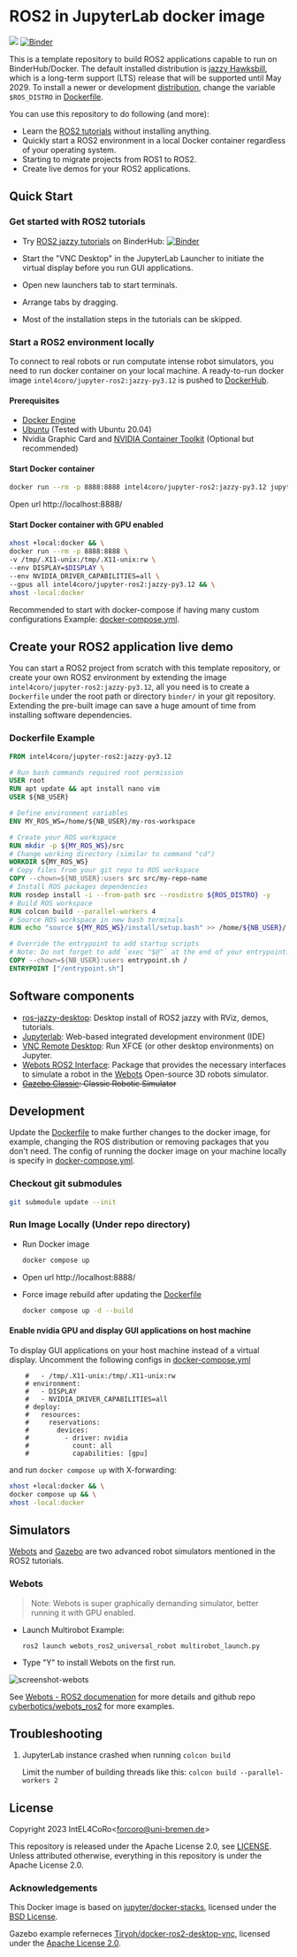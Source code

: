 # ROS2 in JupyterLab docker image

[![](https://img.shields.io/docker/v/intel4coro/jupyter-ros2.svg)](https://hub.docker.com/r/intel4coro/jupyter-ros2/tags)
[![Binder](https://binder.intel4coro.de/badge_logo.svg)](https://binder.intel4coro.de/v2/gh/IntEL4CoRo/jupyter-ros2.git/HEAD)

This is a template repository to build ROS2 applications capable to run on BinderHub/Docker. The default installed distribution is [jazzy Hawksbill](https://docs.ros.org/en/jazzy/index.html), which is a long-term support (LTS) release that will be supported until May 2029. To install a newer or development [distribution](https://docs.ros.org/en/jazzy/Releases.html), change the variable `$ROS_DISTRO` in [Dockerfile](./Dockerfile).

You can use this repository to do following (and more):

- Learn the [ROS2 tutorials](https://docs.ros.org/en/jazzy/Tutorials.html) without installing anything.
- Quickly start a ROS2 environment in a local Docker container regardless of your operating system.
- Starting to migrate projects from ROS1 to ROS2.
- Create live demos for your ROS2 applications.

## Quick Start

### Get started with ROS2 tutorials

- Try [ROS2 jazzy tutorials](https://docs.ros.org/en/jazzy/Tutorials.html) on BinderHub: [![Binder](https://binder.intel4coro.de/badge_logo.svg)](https://binder.intel4coro.de/v2/gh/IntEL4CoRo/jupyter-ros2/HEAD?labpath=tutorials%2FTurtlesim.ipynb)

- Start the "VNC Desktop" in the JupyterLab Launcher to initiate the virtual display before you run GUI applications.
- Open new launchers tab to start terminals.
- Arrange tabs by dragging.
- Most of the installation steps in the tutorials can be skipped.


### Start a ROS2 environment locally

To connect to real robots or run computate intense robot simulators, you need to run docker container on your local machine.
A ready-to-run docker image `intel4coro/jupyter-ros2:jazzy-py3.12` is pushed to [DockerHub](https://hub.docker.com/r/intel4coro/jupyter-ros2/tags).

#### Prerequisites

- [Docker Engine](https://docs.docker.com/engine/install/)
- [Ubuntu](https://releases.ubuntu.com/) (Tested with Ubuntu 20.04)
- Nvidia Graphic Card and [NVIDIA Container Toolkit](https://docs.nvidia.com/datacenter/cloud-native/container-toolkit/latest/install-guide.html) (Optional but recommended)

#### Start Docker container

```bash
docker run --rm -p 8888:8888 intel4coro/jupyter-ros2:jazzy-py3.12 jupyter lab --NotebookApp.token=''
```

Open url http://localhost:8888/

#### Start Docker container with GPU enabled

```bash
xhost +local:docker && \
docker run --rm -p 8888:8888 \
-v /tmp/.X11-unix:/tmp/.X11-unix:rw \
--env DISPLAY=$DISPLAY \
--env NVIDIA_DRIVER_CAPABILITIES=all \
--gpus all intel4coro/jupyter-ros2:jazzy-py3.12 && \
xhost -local:docker
```

Recommended to start with docker-compose if having many custom configurations Example: [docker-compose.yml](./docker-compose.yml).

## Create your ROS2 application live demo

You can start a ROS2 project from scratch with this template repository, or create your own ROS2 environment by extending the image `intel4coro/jupyter-ros2:jazzy-py3.12`, all you need is to create a `Dockerfile` under the root path or directory `binder/` in your git repository. Extending the pre-built image can save a huge amount of time from installing software dependencies.

### Dockerfile Example

```Dockerfile
FROM intel4coro/jupyter-ros2:jazzy-py3.12

# Run bash commands required root permission
USER root
RUN apt update && apt install nano vim
USER ${NB_USER}

# Define environment variables
ENV MY_ROS_WS=/home/${NB_USER}/my-ros-workspace

# Create your ROS workspace
RUN mkdir -p ${MY_ROS_WS}/src
# Change working directory (similar to command "cd")
WORKDIR ${MY_ROS_WS}
# Copy files from your git repo to ROS workspace
COPY --chown=${NB_USER}:users src src/my-repo-name
# Install ROS packages dependencies
RUN rosdep install -i --from-path src --rosdistro ${ROS_DISTRO} -y
# Build ROS workspace
RUN colcon build --parallel-workers 4
# Source ROS workspace in new bash terminals
RUN echo "source ${MY_ROS_WS}/install/setup.bash" >> /home/${NB_USER}/.bashrc

# Override the entrypoint to add startup scripts
# Note: Do not forget to add `exec "$@"` at the end of your entrypoint.
COPY --chown=${NB_USER}:users entrypoint.sh /
ENTRYPOINT ["/entrypoint.sh"]
```

## Software components

- [ros-jazzy-desktop](https://docs.ros.org/en/jazzy/index.html): Desktop install of ROS2 jazzy with RViz, demos, tutorials.
- [Jupyterlab](https://github.com/jupyterlab/jupyterlab): Web-based integrated development environment (IDE)
- [VNC Remote Desktop](https://github.com/jupyterhub/jupyter-remote-desktop-proxy): Run XFCE (or other desktop environments) on Jupyter.
- [Webots ROS2 Interface](https://github.com/cyberbotics/webots_ros2): Package that provides the necessary interfaces to simulate a robot in the [Webots](https://cyberbotics.com/) Open-source 3D robots simulator.
- ~~[Gazebo Classic](http://classic.gazebosim.org/): Classic Robotic Simulator~~

## Development

Update the [Dockerfile](./Dockerfile) to make further changes to the docker image, for example, changing the ROS distribution or removing packages that you don't need. The config of running the docker image on your machine locally is specify in [docker-compose.yml](./docker-compose.yml).

### Checkout git submodules

```bash
git submodule update --init
```

### Run Image Locally (Under repo directory)

- Run Docker image

  ```bash
  docker compose up
  ```

- Open url http://localhost:8888/

- Force image rebuild after updating the [Dockerfile](./Dockerfile)

  ```bash
  docker compose up -d --build 
  ```

#### Enable nvidia GPU and display GUI applications on host machine

To display GUI applications on your host machine instead of a virtual display.
Uncomment the following configs in [docker-compose.yml](./docker-compose.yml)

```docker-compose
    #   - /tmp/.X11-unix:/tmp/.X11-unix:rw
    # environment:
    #   - DISPLAY
    #   - NVIDIA_DRIVER_CAPABILITIES=all
    # deploy:
    #   resources:
    #     reservations:
    #       devices:
    #         - driver: nvidia
    #           count: all
    #           capabilities: [gpu]
```

and run `docker compose up` with X-forwarding:

```bash
xhost +local:docker && \
docker compose up && \
xhost -local:docker
```

## Simulators

[Webots](https://cyberbotics.com/) and [Gazebo](https://gazebosim.org/home) are two advanced robot simulators mentioned in the ROS2 tutorials.

### Webots

> Note: Webots is super graphically demanding simulator, better running it with GPU enabled.

- Launch Multirobot Example:

  ```base
  ros2 launch webots_ros2_universal_robot multirobot_launch.py
  ```

- Type "Y" to install Webots on the first run.

![screenshot-webots](./screenshots/screenshot-webots.png)

See [Webots - ROS2 documenation](https://docs.ros.org/en/jazzy/Tutorials/Advanced/Simulators/Webots/Setting-Up-Simulation-Webots-Basic.html) for more details and github repo [cyberbotics/webots_ros2](https://github.com/cyberbotics/webots_ros2/wiki/Examples) for more examples.

<!-- ### Gazebo classic

>Note: Gazebo classic no longer available on `ROS2 jazzy`.

Copy Gazebo world demos to directory `gazebo_worlds_demo`

```base
cp -R /opt/ros/${ROS_DISTRO}/share/gazebo_plugins/worlds /home/${NB_USER}/gazebo_worlds_demo
```

Explaination of these demos can be found at the beginning of the `*.world` files.

Open a new terminal under directory `gazebo_worlds_demo` and launch demos:

```bash
gazebo --verbose gazebo_ros_joint_pose_trajectory_demo.world
```

![screenshot-gazebo](./screenshots/screenshot-gazebo.png) -->

## Troubleshooting

1. JupyterLab instance crashed when running `colcon build`
  
    Limit the number of building threads like this: `colcon build --parallel-workers 2`

## License

Copyright 2023 IntEL4CoRo\<forcoro@uni-bremen.de\>

This repository is released under the Apache License 2.0, see [LICENSE](./LICENSE).  
Unless attributed otherwise, everything in this repository is under the Apache License 2.0.

### Acknowledgements

This Docker image is based on [jupyter/docker-stacks](https://github.com/jupyter/docker-stacks), licensed under the [BSD License](https://github.com/jupyter/docker-stacks/blob/main/LICENSE.md).

Gazebo example referneces [Tiryoh/docker-ros2-desktop-vnc](https://github.com/Tiryoh/docker-ros2-desktop-vnc), licensed under the [Apache License 2.0](https://github.com/Tiryoh/docker-ros2-desktop-vnc/blob/master/LICENSE).
